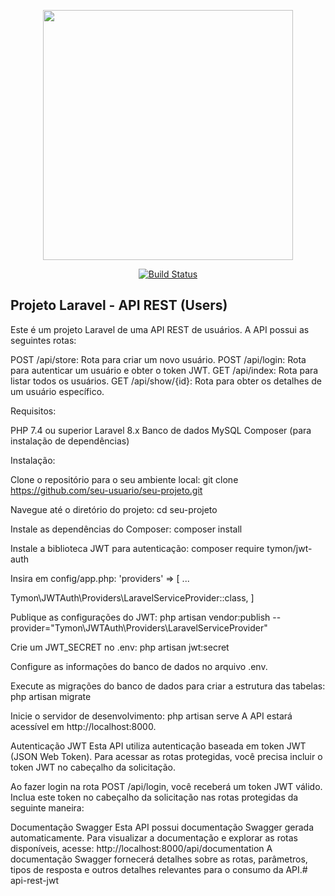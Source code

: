<p align="center"><a href="https://laravel.com" target="_blank"><img src="https://raw.githubusercontent.com/laravel/art/master/logo-lockup/5%20SVG/2%20CMYK/1%20Full%20Color/laravel-logolockup-cmyk-red.svg" width="400"></a>
</p>

<p align="center">
  <a href="https://travis-ci.org/laravel/framework"><img src="https://travis-ci.org/laravel/framework.svg" alt="Build Status"></a>
</p>

## Projeto Laravel - API REST (Users)
Este é um projeto Laravel de uma API REST de usuários. A API possui as seguintes rotas:

POST /api/store: Rota para criar um novo usuário.
POST /api/login: Rota para autenticar um usuário e obter o token JWT.
GET /api/index: Rota para listar todos os usuários.
GET /api/show/{id}: Rota para obter os detalhes de um usuário específico.

Requisitos:

PHP 7.4 ou superior
Laravel 8.x
Banco de dados MySQL
Composer (para instalação de dependências)

Instalação:

Clone o repositório para o seu ambiente local:
git clone https://github.com/seu-usuario/seu-projeto.git

Navegue até o diretório do projeto:
cd seu-projeto

Instale as dependências do Composer:
composer install

Instale a biblioteca JWT para autenticação:
composer require tymon/jwt-auth

Insira em config/app.php:
'providers' => [
  ...

  Tymon\JWTAuth\Providers\LaravelServiceProvider::class,
]

Publique as configurações do JWT:
php artisan vendor:publish --provider="Tymon\JWTAuth\Providers\LaravelServiceProvider"

Crie um JWT_SECRET no .env: 
php artisan jwt:secret

Configure as informações do banco de dados no arquivo .env.

Execute as migrações do banco de dados para criar a estrutura das tabelas:
php artisan migrate

Inicie o servidor de desenvolvimento:
php artisan serve
A API estará acessível em http://localhost:8000.

Autenticação JWT
Esta API utiliza autenticação baseada em token JWT (JSON Web Token). Para acessar as rotas protegidas, você precisa incluir o token JWT no cabeçalho da solicitação.

Ao fazer login na rota POST /api/login, você receberá um token JWT válido. Inclua este token no cabeçalho da solicitação nas rotas protegidas da seguinte maneira:

Documentação Swagger
Esta API possui documentação Swagger gerada automaticamente. Para visualizar a documentação e explorar as rotas disponíveis, acesse:
http://localhost:8000/api/documentation
A documentação Swagger fornecerá detalhes sobre as rotas, parâmetros, tipos de resposta e outros detalhes relevantes para o consumo da API.#   a p i - r e s t - j w t  
 